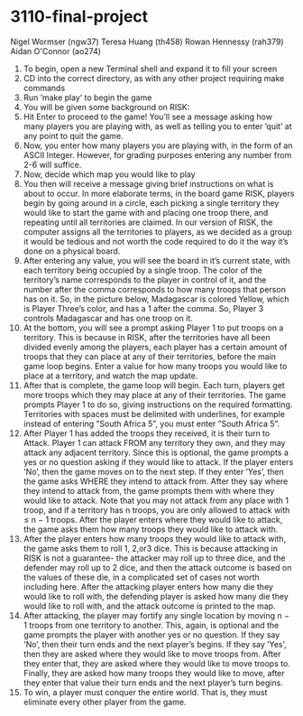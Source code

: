 # 3110-final-project

Nigel Wormser (ngw37)
Teresa Huang (th458)
Rowan Hennessy (rah379)
Aidan O'Connor (ao274)

1. To begin, open a new Terminal shell and expand it to fill your screen
2. CD into the correct directory, as with any other project requiring make commands
3. Run ’make play’ to begin the game
4. You will be given some background on RISK:
5. Hit Enter to proceed to the game! You’ll see a message asking how many players you are playing with, as well as telling you to
enter ’quit’ at any point to quit the game.
6. Now, you enter how many players you are playing with, in the form of an ASCII Integer. However, for grading purposes entering
any number from 2-6 will suffice.
7. Now, decide which map you would like to play
8. You then will receive a message giving brief instructions on what is about to occur. In more elaborate terms, in the board
game RISK, players begin by going around in a circle, each picking a single territory they would like to start the game with
and placing one troop there, and repeating until all territories are claimed. In our version of RISK, the computer assigns all
the territories to players, as we decided as a group it would be tedious and not worth the code required to do it the way it’s
done on a physical board.
9. After entering any value, you will see the board in it’s current state, with each territory being occupied by a single troop. The
color of the territory’s name corresponds to the player in control of it, and the number after the comma corresponds to how
many troops that person has on it. So, in the picture below, Madagascar is colored Yellow, which is Player Three’s color, and
has a 1 after the comma. So, Player 3 controls Madagascar and has one troop on it.
10. At the bottom, you will see a prompt asking Player 1 to put troops on a territory. This is because in RISK, after the territories
have all been divided evenly among the players, each player has a certain amount of troops that they can place at any of their
territories, before the main game loop begins. Enter a value for how many troops you would like to place at a territory, and
watch the map update.
11. After that is complete, the game loop will begin. Each turn, players get more troops which they may place at any of their
territories. The game prompts Player 1 to do so, giving instructions on the required formatting. Territories with spaces must
be delimited with underlines, for example instead of entering ”South Africa 5”, you must enter ”South Africa 5”.
12. After Player 1 has added the troops they received, it is their turn to Attack. Player 1 can attack FROM any territory they
own, and they may attack any adjacent territory. Since this is optional, the game prompts a yes or no question asking if they
would like to attack. If the player enters ’No’, then the game moves on to the next step. If they enter ’Yes’, then the game asks
WHERE they intend to attack from. After they say where they intend to attack from, the game prompts them with where
they would like to attack. Note that you may not attack from any place with 1 troop, and if a territory has n troops, you are
only allowed to attack with ≤ n − 1 troops. After the player enters where they would like to attack, the game asks them how
many troops they would like to attack with.
13. After the player enters how many troops they would like to attack with, the game asks them to roll 1, 2,or3 dice. This is
because attacking in RISK is not a guarantee- the attacker may roll up to three dice, and the defender may roll up to 2 dice,
and then the attack outcome is based on the values of these die, in a complicated set of cases not worth including here. After
the attacking player enters how many die they would like to roll with, the defending player is asked how many die they would
like to roll with, and the attack outcome is printed to the map.
14. After attacking, the player may fortify any single location by moving n − 1 troops from one territory to another. This, again, is
optional and the game prompts the player with another yes or no question. If they say ’No’, then their turn ends and the next
player’s begins. If they say ’Yes’, then they are asked where they would like to move troops from. After they enter that, they
are asked where they would like to move troops to. Finally, they are asked how many troops they would like to move, after
they enter that value their turn ends and the next player’s turn begins.
15. To win, a player must conquer the entire world. That is, they must eliminate every other player from the game.
